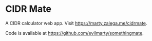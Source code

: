 # CIDR Mate

A CIDR calculator web app. Visit https://marty.zalega.me/cidrmate.

Code is available at https://github.com/evilmarty/somethingmate.
